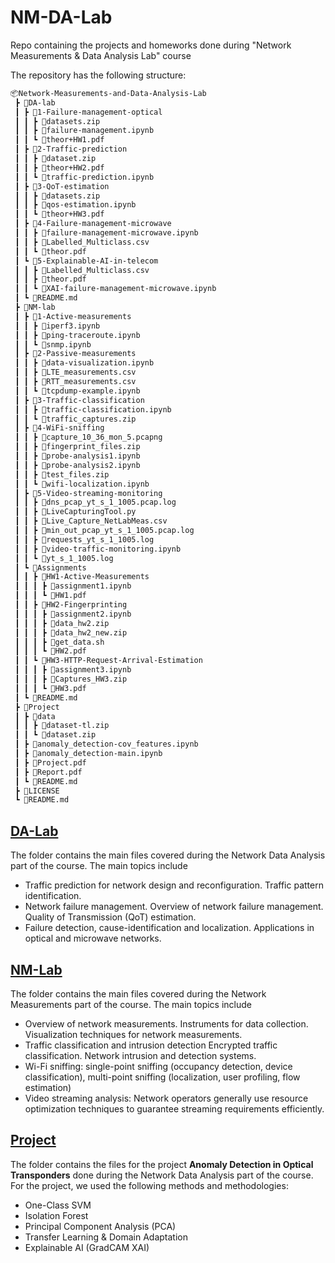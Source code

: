 # NM-DA-Lab
Repo containing the projects and homeworks done during "Network Measurements &amp; Data Analysis Lab" course

The repository has the following structure:
```bash
📦Network-Measurements-and-Data-Analysis-Lab
 ┣ 📂DA-lab
 ┃ ┣ 📂1-Failure-management-optical
 ┃ ┃ ┣ 📜datasets.zip
 ┃ ┃ ┣ 📜failure-management.ipynb
 ┃ ┃ ┗ 📜theor+HW1.pdf
 ┃ ┣ 📂2-Traffic-prediction
 ┃ ┃ ┣ 📜dataset.zip
 ┃ ┃ ┣ 📜theor+HW2.pdf
 ┃ ┃ ┗ 📜traffic-prediction.ipynb
 ┃ ┣ 📂3-QoT-estimation
 ┃ ┃ ┣ 📜datasets.zip
 ┃ ┃ ┣ 📜qos-estimation.ipynb
 ┃ ┃ ┗ 📜theor+HW3.pdf
 ┃ ┣ 📂4-Failure-management-microwave
 ┃ ┃ ┣ 📜failure-management-microwave.ipynb
 ┃ ┃ ┣ 📜Labelled_Multiclass.csv
 ┃ ┃ ┗ 📜theor.pdf
 ┃ ┗ 📂5-Explainable-AI-in-telecom
 ┃ ┃ ┣ 📜Labelled_Multiclass.csv
 ┃ ┃ ┣ 📜theor.pdf
 ┃ ┃ ┗ 📜XAI-failure-management-microwave.ipynb
 ┃ ┗ 📜README.md
 ┣ 📂NM-lab
 ┃ ┣ 📂1-Active-measurements
 ┃ ┃ ┣ 📜iperf3.ipynb
 ┃ ┃ ┣ 📜ping-traceroute.ipynb
 ┃ ┃ ┗ 📜snmp.ipynb
 ┃ ┣ 📂2-Passive-measurements
 ┃ ┃ ┣ 📜data-visualization.ipynb
 ┃ ┃ ┣ 📜LTE_measurements.csv
 ┃ ┃ ┣ 📜RTT_measurements.csv
 ┃ ┃ ┗ 📜tcpdump-example.ipynb
 ┃ ┣ 📂3-Traffic-classification
 ┃ ┃ ┣ 📜traffic-classification.ipynb
 ┃ ┃ ┗ 📜traffic_captures.zip
 ┃ ┣ 📂4-WiFi-sniffing
 ┃ ┃ ┣ 📜capture_10_36_mon_5.pcapng
 ┃ ┃ ┣ 📜fingerprint_files.zip
 ┃ ┃ ┣ 📜probe-analysis1.ipynb
 ┃ ┃ ┣ 📜probe-analysis2.ipynb
 ┃ ┃ ┣ 📜test_files.zip
 ┃ ┃ ┗ 📜wifi-localization.ipynb
 ┃ ┣ 📂5-Video-streaming-monitoring
 ┃ ┃ ┣ 📜dns_pcap_yt_s_1_1005.pcap.log
 ┃ ┃ ┣ 📜LiveCapturingTool.py
 ┃ ┃ ┣ 📜Live_Capture_NetLabMeas.csv
 ┃ ┃ ┣ 📜min_out_pcap_yt_s_1_1005.pcap.log
 ┃ ┃ ┣ 📜requests_yt_s_1_1005.log
 ┃ ┃ ┣ 📜video-traffic-monitoring.ipynb
 ┃ ┃ ┗ 📜yt_s_1_1005.log
 ┃ ┗ 📂Assignments
 ┃ ┃ ┣ 📂HW1-Active-Measurements
 ┃ ┃ ┃ ┣ 📜assignment1.ipynb
 ┃ ┃ ┃ ┗ 📜HW1.pdf
 ┃ ┃ ┣ 📂HW2-Fingerprinting
 ┃ ┃ ┃ ┣ 📜assignment2.ipynb
 ┃ ┃ ┃ ┣ 📜data_hw2.zip
 ┃ ┃ ┃ ┣ 📜data_hw2_new.zip
 ┃ ┃ ┃ ┣ 📜get_data.sh
 ┃ ┃ ┃ ┗ 📜HW2.pdf
 ┃ ┃ ┗ 📂HW3-HTTP-Request-Arrival-Estimation
 ┃ ┃ ┃ ┣ 📜assignment3.ipynb
 ┃ ┃ ┃ ┣ 📜Captures_HW3.zip
 ┃ ┃ ┃ ┗ 📜HW3.pdf
 ┃ ┗ 📜README.md
 ┣ 📂Project
 ┃ ┣ 📂data
 ┃ ┃ ┣ 📜dataset-tl.zip
 ┃ ┃ ┗ 📜dataset.zip
 ┃ ┣ 📜anomaly_detection-cov_features.ipynb
 ┃ ┣ 📜anomaly_detection-main.ipynb
 ┃ ┣ 📜Project.pdf
 ┃ ┣ 📜Report.pdf
 ┃ ┗ 📜README.md
 ┣ 📜LICENSE
 ┗ 📜README.md
 ```

 ## **[DA-Lab](DA-Lab)** 
 The folder contains the main files covered during the Network Data Analysis part of the course. The main topics include

- Traffic prediction for network design and reconfiguration. Traffic pattern identification. 
- Network failure management. Overview of network failure management. Quality of Transmission (QoT) estimation. 
- Failure detection, cause-identification and localization. Applications in optical and microwave networks.

## **[NM-Lab](NM-Lab)** 
 The folder contains the main files covered during the Network Measurements part of the course. The main topics include

- Overview of network measurements. Instruments for data collection. Visualization techniques for network measurements.
- Traffic classification and intrusion detection Encrypted traffic classification. Network intrusion and detection systems.
- Wi-Fi sniffing: single-point sniffing (occupancy detection, device classification), multi-point sniffing (localization, user profiling, flow estimation)
- Video streaming analysis: Network operators generally use resource optimization techniques to guarantee streaming requirements efficiently.


## **[Project](Project)** 
 The folder contains the files for the project **Anomaly Detection in Optical Transponders** done during the Network Data Analysis part of the course. For the project, we used the following methods and methodologies:

- One-Class SVM
- Isolation Forest
- Principal Component Analysis (PCA)
- Transfer Learning & Domain Adaptation
- Explainable AI (GradCAM XAI)
